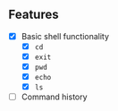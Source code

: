 ## Features

-   [x] Basic shell functionality
    -   [x] `cd`
    -   [x] `exit`
    -   [x] `pwd`
    -   [x] `echo`
    -   [x] `ls`
-   [ ] Command history
